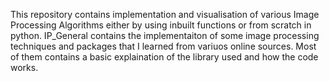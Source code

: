 This repository contains implementation and visualisation of various Image Processing Algorithms either by using inbuilt functions or from scratch in python. 
IP_General contains the implementaiton of some image processing techniques and packages that I learned from variuos online sources. Most of them contains a basic explaination of the library used and how the code works.
